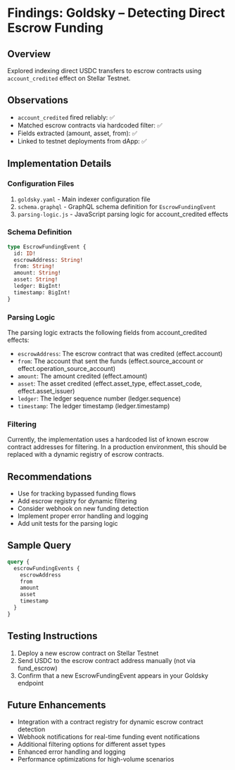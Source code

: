 # Findings: Goldsky – Detecting Direct Escrow Funding

## Overview
Explored indexing direct USDC transfers to escrow contracts using `account_credited` effect on Stellar Testnet.

## Observations
- `account_credited` fired reliably: ✅
- Matched escrow contracts via hardcoded filter: ✅
- Fields extracted (amount, asset, from): ✅
- Linked to testnet deployments from dApp: ✅

## Implementation Details

### Configuration Files
1. `goldsky.yaml` - Main indexer configuration file
2. `schema.graphql` - GraphQL schema definition for `EscrowFundingEvent`
3. `parsing-logic.js` - JavaScript parsing logic for account_credited effects

### Schema Definition
```graphql
type EscrowFundingEvent {
  id: ID!
  escrowAddress: String!
  from: String!
  amount: String!
  asset: String!
  ledger: BigInt!
  timestamp: BigInt!
}
```

### Parsing Logic
The parsing logic extracts the following fields from account_credited effects:
- `escrowAddress`: The escrow contract that was credited (effect.account)
- `from`: The account that sent the funds (effect.source_account or effect.operation_source_account)
- `amount`: The amount credited (effect.amount)
- `asset`: The asset credited (effect.asset_type, effect.asset_code, effect.asset_issuer)
- `ledger`: The ledger sequence number (ledger.sequence)
- `timestamp`: The ledger timestamp (ledger.timestamp)

### Filtering
Currently, the implementation uses a hardcoded list of known escrow contract addresses for filtering. In a production environment, this should be replaced with a dynamic registry of escrow contracts.

## Recommendations
- Use for tracking bypassed funding flows
- Add escrow registry for dynamic filtering
- Consider webhook on new funding detection
- Implement proper error handling and logging
- Add unit tests for the parsing logic

## Sample Query
```graphql
query {
  escrowFundingEvents {
    escrowAddress
    from
    amount
    asset
    timestamp
  }
}
```

## Testing Instructions
1. Deploy a new escrow contract on Stellar Testnet
2. Send USDC to the escrow contract address manually (not via fund_escrow)
3. Confirm that a new EscrowFundingEvent appears in your Goldsky endpoint

## Future Enhancements
- Integration with a contract registry for dynamic escrow contract detection
- Webhook notifications for real-time funding event notifications
- Additional filtering options for different asset types
- Enhanced error handling and logging
- Performance optimizations for high-volume scenarios